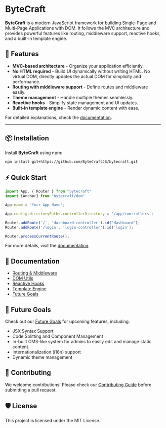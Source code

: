 # ByteCraft
**ByteCraft** is a modern JavaScript framework for building Single-Page and Multi-Page Applications with DOM. It follows the MVC architecture and provides powerful features like routing, middleware support, reactive hooks, and a built-in template engine.

## 🚀 Features
- **MVC-based architecture** - Organize your application efficiently.
- **No HTML required** - Build UI dynamically without writing HTML. No virtual DOM, directly updates the actual DOM for simplicity and performance.
- **Routing with middleware support** - Define routes and middleware easily.  
- **Theme management** - Handle multiple themes seamlessly.  
- **Reactive hooks** - Simplify state management and UI updates.  
- **Built-in template engine** - Render dynamic content with ease.

For detailed explanations, check the [documentation](docs/readme.md).

---

## 📦 Installation

Install **ByteCraft** using npm:

```sh
npm install git+https://github.com/ByteCraftJS/bytecraft.git
```

## ⚡ Quick Start
```js
import App, { Router } from "bytecraft"
import {Anchor} from "bytecraft/dom"

App.name = 'Your App Name';

App.config.directoryPaths.controllerDirectory = '/app/controllers';

Router.addRoute('/', 'dashboard-controller').id('dashboard');
Router.addRoute('/login', 'login-controller').id('login');

Router.processCurrentRoute();
```

For more details, visit the [documentation](docs/readme.md).

## 📖 Documentation
- [Routing & Middleware](docs/routing-and-middleware.md)
- [DOM Utils](docs/dom-utils.md)
- [Reactive Hooks](docs/hooks.md)
- [Template Engine](docs/template-engine.md)
- [Future Goals](docs/future-goals.md)

## 🌱 Future Goals
Check out our [Future Goals](docs/future-goals.md) for upcoming features, including:
- JSX Syntax Support
- Code Splitting and Component Management
- In-built CMS-like system for admins to easily edit and manage static content.
- Internationalization (i18n) support
- Dynamic theme management

## 🤝 Contributing
We welcome contributions! Please check our [Contributing Guide](CONTRIBUTING.md) before submitting a pull request.

## 🛡 License
This project is licensed under the MIT License.